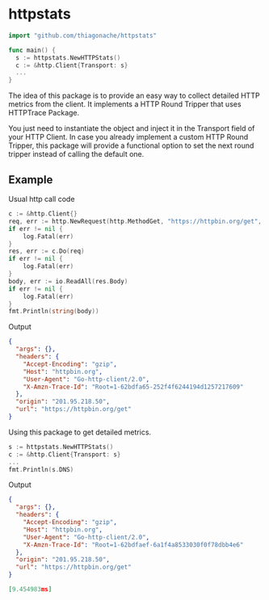 # httpstats

```go
import "github.com/thiagonache/httpstats"

func main() {
  s := httpstats.NewHTTPStats()
  c := &http.Client{Transport: s}
  ...
}
```

The idea of this package is to provide an easy way to collect detailed HTTP
metrics from the client. It implements a HTTP Round Tripper that uses HTTPTrace Package.

You just need to instantiate the object and inject it in the Transport field of
your HTTP Client. In case you already implement a custom HTTP Round Tripper, this
package will provide a functional option to set the next round tripper instead
of calling the default one.

## Example

Usual http call code

```go
c := &http.Client{}
req, err := http.NewRequest(http.MethodGet, "https://httpbin.org/get", nil)
if err != nil {
    log.Fatal(err)
}
res, err := c.Do(req)
if err != nil {
    log.Fatal(err)
}
body, err := io.ReadAll(res.Body)
if err != nil {
    log.Fatal(err)
}
fmt.Println(string(body))
```

Output

```json
{
  "args": {},
  "headers": {
    "Accept-Encoding": "gzip",
    "Host": "httpbin.org",
    "User-Agent": "Go-http-client/2.0",
    "X-Amzn-Trace-Id": "Root=1-62bdfa65-252f4f6244194d1257217609"
  },
  "origin": "201.95.218.50",
  "url": "https://httpbin.org/get"
}
```

Using this package to get detailed metrics.

```go
s := httpstats.NewHTTPStats()
c := &http.Client{Transport: s}
...
fmt.Println(s.DNS)
```

Output

```json
{
  "args": {},
  "headers": {
    "Accept-Encoding": "gzip",
    "Host": "httpbin.org",
    "User-Agent": "Go-http-client/2.0",
    "X-Amzn-Trace-Id": "Root=1-62bdfaef-6a1f4a8533030f0f78dbb4e6"
  },
  "origin": "201.95.218.50",
  "url": "https://httpbin.org/get"
}

[9.454983ms]
```
